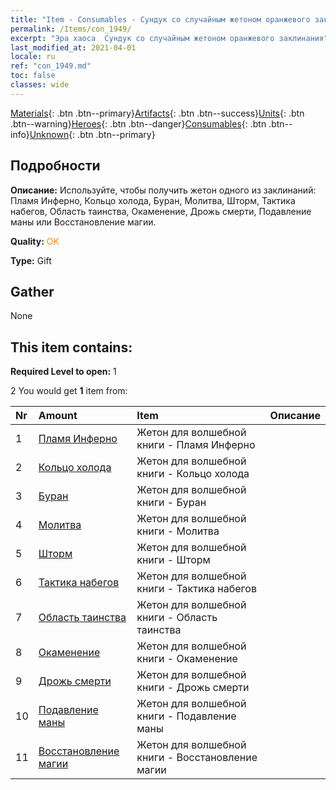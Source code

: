 ```yaml
---
title: "Item - Consumables - Сундук со случайным жетоном оранжевого заклинания"
permalink: /Items/con_1949/
excerpt: "Эра хаоса  Сундук со случайным жетоном оранжевого заклинания"
last_modified_at: 2021-04-01
locale: ru
ref: "con_1949.md"
toc: false
classes: wide
---
```

 [Materials](/ru/Items/){: .btn .btn--primary}[Artifacts](/ru/Items/Artifacts/){: .btn .btn--success}[Units](/ru/Items/Units/){: .btn .btn--warning}[Heroes](/ru/Items/Heroes/){: .btn .btn--danger}[Consumables](/ru/Items/Consumables/){: .btn .btn--info}[Unknown](/ru/Items/Unknown/){: .btn .btn--primary}

## Подробности
 **Описание:** Используйте, чтобы получить жетон одного из заклинаний: Пламя Инферно, Кольцо холода, Буран, Молитва, Шторм, Тактика набегов, Область таинства, Окаменение, Дрожь смерти, Подавление маны или Восстановление магии.

 **Quality:** <span style="color: #FF8C00">OK</span>

 **Type:** Gift

## Gather

  None

## This item contains:

 **Required Level to open:** 1

 2 You would get **1** item  from:

  | Nr | Amount |     Item    | Описание |
  |:---|:-------|:------------|:-----------:|
  | 1 | [Пламя Инферно](/ru/Items/her_406/) | Жетон для волшебной книги - Пламя Инферно | 
  | 2 | [Кольцо холода](/ru/Items/her_421/) | Жетон для волшебной книги - Кольцо холода | 
  | 3 | [Буран](/ru/Items/her_423/) | Жетон для волшебной книги - Буран | 
  | 4 | [Молитва](/ru/Items/her_432/) | Жетон для волшебной книги - Молитва | 
  | 5 | [Шторм](/ru/Items/her_445/) | Жетон для волшебной книги - Шторм | 
  | 6 | [Тактика набегов](/ru/Items/her_450/) | Жетон для волшебной книги - Тактика набегов | 
  | 7 | [Область таинства](/ru/Items/her_470/) | Жетон для волшебной книги - Область таинства | 
  | 8 | [Окаменение](/ru/Items/her_471/) | Жетон для волшебной книги - Окаменение | 
  | 9 | [Дрожь смерти](/ru/Items/her_456/) | Жетон для волшебной книги - Дрожь смерти | 
  | 10 | [Подавление маны](/ru/Items/her_480/) | Жетон для волшебной книги - Подавление маны | 
  | 11 | [Восстановление магии](/ru/Items/her_482/) | Жетон для волшебной книги - Восстановление магии | 
